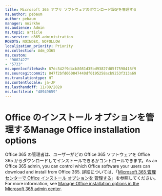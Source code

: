 ```yaml
---
title: Microsoft 365 アプリ ソフトウェアのダウンロード設定を管理する
ms.author: pebaum
author: pebaum
manager: mnirkhe
ms.audience: Admin
ms.topic: article
ms.service: o365-administration
ROBOTS: NOINDEX, NOFOLLOW
localization_priority: Priority
ms.collection: Adm_O365
ms.custom:
- "9002427"
- "5733"
ms.openlocfilehash: 87dc342f9d4cb8081d35bd93827d05f7598418f9
ms.sourcegitcommit: 847f2bfd660847440df0195258acb9253f313a69
ms.translationtype: HT
ms.contentlocale: ja-JP
ms.lasthandoff: 11/09/2020
ms.locfileid: "48949659"
---
```

# <a name="manage-office-installation-options"></a><span data-ttu-id="cd154-102">Office のインストール オプションを管理する</span><span class="sxs-lookup"><span data-stu-id="cd154-102">Manage Office installation options</span></span>

<span data-ttu-id="cd154-103">Office 365 の管理者は、ユーザーがどの Office 365 ソフトウェアを Office 365 からダウンロードしてインストールできるかコントロールできます。</span><span class="sxs-lookup"><span data-stu-id="cd154-103">As an Office 365 admin, you can control which Office software your users can download and install from Office 365.</span></span> <span data-ttu-id="cd154-104">詳細については、「[Microsoft 365 管理センターで Office インストール オプションを 管理する](https://docs.microsoft.com/deployoffice/manage-software-download-settings-office-365)」を参照してください。</span><span class="sxs-lookup"><span data-stu-id="cd154-104">For more information, see [Manage Office installation options in the Microsoft 365 admin center](https://docs.microsoft.com/deployoffice/manage-software-download-settings-office-365).</span></span>
